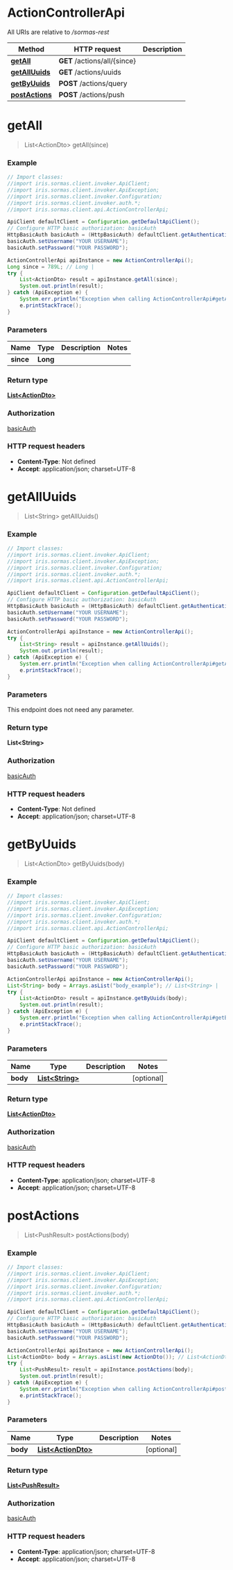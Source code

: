 # ActionControllerApi

All URIs are relative to */sormas-rest*

Method | HTTP request | Description
------------- | ------------- | -------------
[**getAll**](ActionControllerApi.md#getAll) | **GET** /actions/all/{since} | 
[**getAllUuids**](ActionControllerApi.md#getAllUuids) | **GET** /actions/uuids | 
[**getByUuids**](ActionControllerApi.md#getByUuids) | **POST** /actions/query | 
[**postActions**](ActionControllerApi.md#postActions) | **POST** /actions/push | 

<a name="getAll"></a>
# **getAll**
> List&lt;ActionDto&gt; getAll(since)



### Example
```java
// Import classes:
//import iris.sormas.client.invoker.ApiClient;
//import iris.sormas.client.invoker.ApiException;
//import iris.sormas.client.invoker.Configuration;
//import iris.sormas.client.invoker.auth.*;
//import iris.sormas.client.api.ActionControllerApi;

ApiClient defaultClient = Configuration.getDefaultApiClient();
// Configure HTTP basic authorization: basicAuth
HttpBasicAuth basicAuth = (HttpBasicAuth) defaultClient.getAuthentication("basicAuth");
basicAuth.setUsername("YOUR USERNAME");
basicAuth.setPassword("YOUR PASSWORD");

ActionControllerApi apiInstance = new ActionControllerApi();
Long since = 789L; // Long | 
try {
    List<ActionDto> result = apiInstance.getAll(since);
    System.out.println(result);
} catch (ApiException e) {
    System.err.println("Exception when calling ActionControllerApi#getAll");
    e.printStackTrace();
}
```

### Parameters

Name | Type | Description  | Notes
------------- | ------------- | ------------- | -------------
 **since** | **Long**|  |

### Return type

[**List&lt;ActionDto&gt;**](ActionDto.md)

### Authorization

[basicAuth](../README.md#basicAuth)

### HTTP request headers

 - **Content-Type**: Not defined
 - **Accept**: application/json; charset=UTF-8

<a name="getAllUuids"></a>
# **getAllUuids**
> List&lt;String&gt; getAllUuids()



### Example
```java
// Import classes:
//import iris.sormas.client.invoker.ApiClient;
//import iris.sormas.client.invoker.ApiException;
//import iris.sormas.client.invoker.Configuration;
//import iris.sormas.client.invoker.auth.*;
//import iris.sormas.client.api.ActionControllerApi;

ApiClient defaultClient = Configuration.getDefaultApiClient();
// Configure HTTP basic authorization: basicAuth
HttpBasicAuth basicAuth = (HttpBasicAuth) defaultClient.getAuthentication("basicAuth");
basicAuth.setUsername("YOUR USERNAME");
basicAuth.setPassword("YOUR PASSWORD");

ActionControllerApi apiInstance = new ActionControllerApi();
try {
    List<String> result = apiInstance.getAllUuids();
    System.out.println(result);
} catch (ApiException e) {
    System.err.println("Exception when calling ActionControllerApi#getAllUuids");
    e.printStackTrace();
}
```

### Parameters
This endpoint does not need any parameter.

### Return type

**List&lt;String&gt;**

### Authorization

[basicAuth](../README.md#basicAuth)

### HTTP request headers

 - **Content-Type**: Not defined
 - **Accept**: application/json; charset=UTF-8

<a name="getByUuids"></a>
# **getByUuids**
> List&lt;ActionDto&gt; getByUuids(body)



### Example
```java
// Import classes:
//import iris.sormas.client.invoker.ApiClient;
//import iris.sormas.client.invoker.ApiException;
//import iris.sormas.client.invoker.Configuration;
//import iris.sormas.client.invoker.auth.*;
//import iris.sormas.client.api.ActionControllerApi;

ApiClient defaultClient = Configuration.getDefaultApiClient();
// Configure HTTP basic authorization: basicAuth
HttpBasicAuth basicAuth = (HttpBasicAuth) defaultClient.getAuthentication("basicAuth");
basicAuth.setUsername("YOUR USERNAME");
basicAuth.setPassword("YOUR PASSWORD");

ActionControllerApi apiInstance = new ActionControllerApi();
List<String> body = Arrays.asList("body_example"); // List<String> | 
try {
    List<ActionDto> result = apiInstance.getByUuids(body);
    System.out.println(result);
} catch (ApiException e) {
    System.err.println("Exception when calling ActionControllerApi#getByUuids");
    e.printStackTrace();
}
```

### Parameters

Name | Type | Description  | Notes
------------- | ------------- | ------------- | -------------
 **body** | [**List&lt;String&gt;**](String.md)|  | [optional]

### Return type

[**List&lt;ActionDto&gt;**](ActionDto.md)

### Authorization

[basicAuth](../README.md#basicAuth)

### HTTP request headers

 - **Content-Type**: application/json; charset=UTF-8
 - **Accept**: application/json; charset=UTF-8

<a name="postActions"></a>
# **postActions**
> List&lt;PushResult&gt; postActions(body)



### Example
```java
// Import classes:
//import iris.sormas.client.invoker.ApiClient;
//import iris.sormas.client.invoker.ApiException;
//import iris.sormas.client.invoker.Configuration;
//import iris.sormas.client.invoker.auth.*;
//import iris.sormas.client.api.ActionControllerApi;

ApiClient defaultClient = Configuration.getDefaultApiClient();
// Configure HTTP basic authorization: basicAuth
HttpBasicAuth basicAuth = (HttpBasicAuth) defaultClient.getAuthentication("basicAuth");
basicAuth.setUsername("YOUR USERNAME");
basicAuth.setPassword("YOUR PASSWORD");

ActionControllerApi apiInstance = new ActionControllerApi();
List<ActionDto> body = Arrays.asList(new ActionDto()); // List<ActionDto> | 
try {
    List<PushResult> result = apiInstance.postActions(body);
    System.out.println(result);
} catch (ApiException e) {
    System.err.println("Exception when calling ActionControllerApi#postActions");
    e.printStackTrace();
}
```

### Parameters

Name | Type | Description  | Notes
------------- | ------------- | ------------- | -------------
 **body** | [**List&lt;ActionDto&gt;**](ActionDto.md)|  | [optional]

### Return type

[**List&lt;PushResult&gt;**](PushResult.md)

### Authorization

[basicAuth](../README.md#basicAuth)

### HTTP request headers

 - **Content-Type**: application/json; charset=UTF-8
 - **Accept**: application/json; charset=UTF-8


